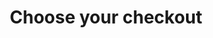 ---
title: 'Choose your checkout'
breadcrumb_title: "Choose your checkout"
layout: 'block'
meta_title: 'Choose your checkout - MultiSafepay Docs'
meta_description: "Sign up. Build and test your payments integration. Explore our products and services. Use our API reference, SDKs, and wrappers. Get support."
logo: '/svgs/Payment pages.svg'
short_description: 'Reduce friction and optimize conversion with your checkout.'
weight: 40
---